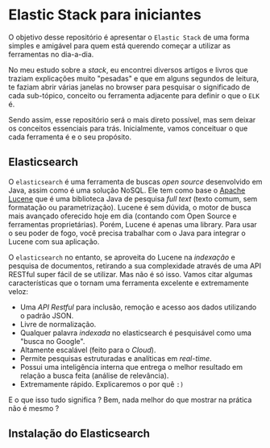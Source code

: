 
  # Elastic Stack para iniciantes
   
   O objetivo desse repositório é apresentar o `Elastic Stack` de uma forma simples e amigável para quem está querendo começar a utilizar as ferramentas no dia-a-dia. 
   
   No meu estudo sobre a _stack_, eu encontrei diversos artigos e livros que traziam explicações muito "pesadas" e que em alguns segundos de leitura, te faziam abrir várias janelas no browser para pesquisar o significado de cada sub-tópico, conceito ou ferramenta adjacente para definir o que o `ELK` é.
   
   Sendo assim, esse repositório será o mais direto possível, mas sem deixar os conceitos essenciais para trás. Inicialmente, vamos conceituar o que cada ferramenta é e o seu propósito.
   
   

## Elasticsearch


  O `elasticsearch` é uma ferramenta de buscas _open source_ desenvolvido em Java, assim como é uma solução NoSQL. Ele tem como base o [Apache Lucene](https://github.com/apache/lucene-solr) que é uma biblioteca Java de pesquisa _full text_ (texto comum, sem formatação ou parametrização). Lucene é sem dúvida, o motor de busca mais avançado oferecido hoje em dia (contando com Open Source e ferramentas proprietárias). Porém, Lucene é apenas uma library. Para usar o seu poder de fogo, você precisa trabalhar com o Java para integrar o Lucene com sua aplicação. 
  
  O `elasticsearch` no entanto, se aproveita do Lucene na _indexação_ e pesquisa de documentos, retirando a sua complexidade através de uma API RESTful super fácil de se utilizar. Mas não é só isso. Vamos citar algumas características que o tornam uma ferramenta excelente e extremamente veloz:
  
* Uma _API Restful_ para inclusão, remoção e acesso aos dados utilizando o padrão JSON.
* Livre de normalização.
* Qualquer palavra _indexada_ no elasticsearch é pesquisável como uma "busca no Google".
* Altamente escalável (feito para o _Cloud_).
* Permite pesquisas estruturadas e analíticas em _real-time_.
* Possui uma inteligência interna que entrega o melhor resultado em relação a busca feita (análise de relevância).
* Extremamente rápido. Explicaremos o por quê `:)` 

E o que isso tudo significa ? Bem, nada melhor do que mostrar na prática não é mesmo ?

## Instalação do Elasticsearch
